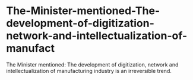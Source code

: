 # The-Minister-mentioned-The-development-of-digitization-network-and-intellectualization-of-manufact
The Minister mentioned: The development of digitization, network and intellectualization of manufacturing industry is an irreversible trend.
